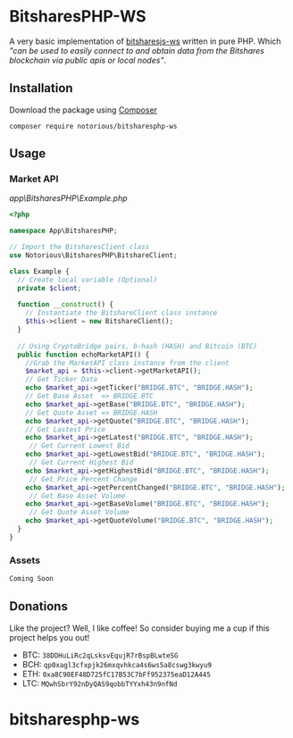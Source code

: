 BitsharesPHP-WS
=========================

A very basic implementation of [bitsharesjs-ws](https://github.com/bitshares/bitsharesjs-ws) written in pure PHP. Which _"can be used to easily connect to and obtain data from the Bitshares blockchain via public apis or local nodes"_.

Installation
--------
Download the package using [Composer](https://getcomposer.org/)
```dos
composer require notorious/bitsharesphp-ws
```

Usage
--------
### Market API
_app\BitsharesPHP\Example.php_
```php
<?php

namespace App\BitsharesPHP;

// Import the BitsharesClient class
use Notorious\BitsharesPHP\BitshareClient;

class Example {
  // Create local variable (Optional)
  private $client;
  
  function __construct() {
    // Instantiate the BitshareClient class instance 
    $this->client = new BitshareClient();
  }
  
  // Using CryptoBridge pairs, b-hash (HASH) and Bitcoin (BTC)
  public function echoMarketAPI() {
    //Grab the MarketAPI class instance from the client
    $market_api = $this->client->getMarketAPI();
    // Get Ticker Data
    echo $market_api->getTicker("BRIDGE.BTC", "BRIDGE.HASH");
    // Get Base Asset  => BRIDGE.BTC
    echo $market_api->getBase("BRIDGE.BTC", "BRIDGE.HASH");
    // Get Quote Asset => BRIDGE.HASH
    echo $market_api->getQuote("BRIDGE.BTC", "BRIDGE.HASH");
    // Get Lastest Price
    echo $market_api->getLatest("BRIDGE.BTC", "BRIDGE.HASH");
     // Get Current Lowest Bid
    echo $market_api->getLowestBid("BRIDGE.BTC", "BRIDGE.HASH");
     // Get Current Highest Bid
    echo $market_api->getHighestBid("BRIDGE.BTC", "BRIDGE.HASH");
     // Get Price Percent Change
    echo $market_api->getPercentChanged("BRIDGE.BTC", "BRIDGE.HASH");
     // Get Base Asset Volume
    echo $market_api->getBaseVolume("BRIDGE.BTC", "BRIDGE.HASH");
     // Get Quote Asset Volume
    echo $market_api->getQuoteVolume("BRIDGE.BTC", "BRIDGE.HASH");
  }
}
```

### Assets
```php
Coming Soon
```

Donations
--------
Like the project? Well, I like coffee! So consider buying me a cup if this project helps you out!
* BTC: `38DDHuLiRc2qLsksvEqujR7rBspBLwteSG`
* BCH: `qp0xagl3cfxpjk26mxqvhkca4s6ws5a8cswg3kwyu9`
* ETH: `0xa8C90EF48D725fC17B53C7bFf952375eaD12A445`
* LTC: `MQwhSbrY92nDyQAS9qobbTYYxh43n9nfNd`


# bitsharesphp-ws
